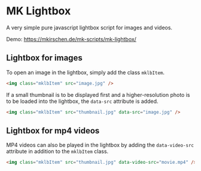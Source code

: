 # MK Lightbox
A very simple pure javascript lightbox script for images and videos.

Demo: <https://mkirschen.de/mk-scripts/mk-lightbox/>

## Lightbox for images
To open an image in the lightbox, simply add the class `mklbItem`.
```html
<img class="mklbItem" src="image.jpg" />
```

If a small thumbnail is to be displayed first and a higher-resolution photo is to be loaded into the lightbox, the `data-src` attribute is added.
```html
<img class="mklbItem" src="thumbnail.jpg" data-src="image.jpg" />
```

## Lightbox for mp4 videos
MP4 videos can also be played in the lightbox by adding the `data-video-src` attribute in addition to the `mklbItem` class.
```html
<img class="mklbItem" src="thumbnail.jpg" data-video-src="movie.mp4" />
```
